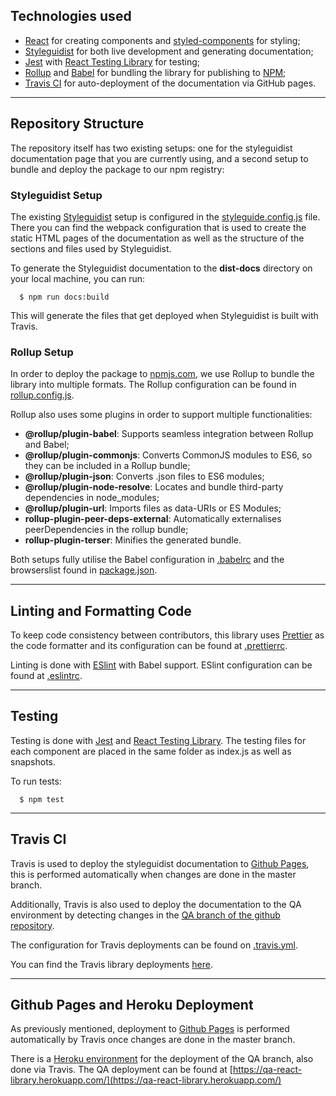 ## Technologies used
- [React](https://reactjs.org/) for creating components and [styled-components](https://www.styled-components.com/) for styling;
- [Styleguidist](https://react-styleguidist.js.org/) for both live development and generating documentation;
- [Jest](https://jestjs.io/) with [React Testing Library](https://testing-library.com/docs/react-testing-library/intro) for testing;
- [Rollup](https://rollupjs.org/guide/en/) and [Babel](https://babeljs.io/) for bundling the library for publishing to [NPM](https://www.npmjs.com/);
- [Travis CI](https://travis-ci.org/) for auto-deployment of the documentation via GitHub pages.

---
## Repository Structure
The repository itself has two existing setups: one for the styleguidist documentation page that you are currently using, and a second setup to bundle and deploy the package to our npm registry:

### Styleguidist Setup
The existing [Styleguidist](https://github.com/styleguidist/react-styleguidist) setup is configured in the [styleguide.config.js](https://github.com/moneyadviceservice/react_library/blob/master/styleguide.config.js) file. There you can find the webpack configuration that is used to create the static HTML pages of the documentation as well as the structure of the sections and files used by Styleguidist.

To generate the Styleguidist documentation to the **dist-docs** directory on your local machine, you can run:
```shell
  $ npm run docs:build
```
This will generate the files that get deployed when Styleguidist is built with Travis.

### Rollup Setup
In order to deploy the package to [npmjs.com](npmjs.com), we use Rollup to bundle the library into multiple formats. The Rollup configuration can be found in [rollup.config.js](https://github.com/moneyadviceservice/react_library/blob/master/rollup.config.js).

Rollup also uses some plugins in order to support multiple functionalities:
- **@rollup/plugin-babel**: Supports seamless integration between Rollup and Babel;
- **@rollup/plugin-commonjs**: Converts CommonJS modules to ES6, so they can be included in a Rollup bundle;
- **@rollup/plugin-json**: Converts .json files to ES6 modules;
- **@rollup/plugin-node-resolve**: Locates and bundle third-party dependencies in node_modules;
- **@rollup/plugin-url**: Imports files as data-URIs or ES Modules;
- **rollup-plugin-peer-deps-external**: Automatically externalises peerDependencies in the rollup bundle;
- **rollup-plugin-terser**: Minifies the generated bundle.

Both setups fully utilise the Babel configuration in [.babelrc](https://github.com/moneyadviceservice/react_library/blob/master/.babelrc) and the browserslist found in [package.json](https://github.com/moneyadviceservice/react_library/blob/master/package.json#L90).

---
## Linting and Formatting Code
To keep code consistency between contributors, this library uses [Prettier](https://prettier.io/) as the code formatter and its configuration can be found at [.prettierrc](https://github.com/moneyadviceservice/react_library/blob/master/.prettierrc).

Linting is done with [ESlint](https://eslint.org/) with Babel support. ESlint configuration can be found at [.eslintrc](https://github.com/moneyadviceservice/react_library/blob/master/.eslintrc).

---
## Testing
Testing is done with [Jest](https://jestjs.io/) and [React Testing Library](https://testing-library.com/docs/react-testing-library/intro). The testing files for each component are placed in the same folder as index.js as well as snapshots.

To run tests:
```shell
  $ npm test
```

---
## Travis CI
Travis is used to deploy the styleguidist documentation to [Github Pages](https://moneyadviceservice.github.io/react_library/), this is performed automatically when changes are done in the master branch.

Additionally, Travis is also used to deploy the documentation to the QA environment by detecting changes in the [QA branch of the github repository](https://github.com/moneyadviceservice/react_library/tree/QA).

The configuration for Travis deployments can be found on [.travis.yml](https://github.com/moneyadviceservice/react_library/blob/master/.travis.yml).

You can find the Travis library deployments [here](https://travis-ci.org/github/moneyadviceservice/react_library/branches).


---
## Github Pages and Heroku Deployment
As previously mentioned, deployment to [Github Pages](https://moneyadviceservice.github.io/react_library/) is performed automatically by Travis once changes are done in the master branch.

There is a [Heroku environment](https://dashboard.heroku.com/apps/qa-react-library) for the deployment of the QA branch, also done via Travis. The QA deployment can be found at [https://qa-react-library.herokuapp.com/](https://qa-react-library.herokuapp.com/)
[]()
